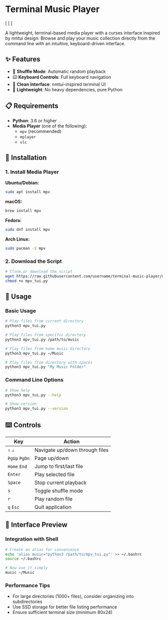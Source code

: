 # Terminal Music Player

[
[
[

A lightweight, terminal-based media player with a curses interface inspired by nmtui design. Browse and play your music collection directly from the command line with an intuitive, keyboard-driven interface.



## ✨ Features

- 🔀 **Shuffle Mode**: Automatic random playback
- ⌨️ **Keyboard Controls**: Full keyboard navigation
- 🎨 **Clean Interface**: nmtui-inspired terminal UI
- 🚀 **Lightweight**: No heavy dependencies, pure Python

## 📋 Requirements

- **Python**: 3.6 or higher
- **Media Player** (one of the following):
  - `mpv` (recommended)
  - `mplayer`
  - `vlc`

## 🚀 Installation

### 1. Install Media Player

**Ubuntu/Debian:**
```bash
sudo apt install mpv
```

**macOS:**
```bash
brew install mpv
```

**Fedora:**
```bash
sudo dnf install mpv
```

**Arch Linux:**
```bash
sudo pacman -S mpv
```

### 2. Download the Script

```bash
# Clone or download the script
wget https://raw.githubusercontent.com/username/terminal-music-player/main/mpv_tui.py
chmod +x mpv_tui.py
```

## 📖 Usage

### Basic Usage

```bash
# Play files from current directory
python3 mpv_tui.py

# Play files from specific directory
python3 mpv_tui.py /path/to/music

# Play files from home music directory
python3 mpv_tui.py ~/Music

# Play files from directory with spaces
python3 mpv_tui.py "My Music Folder"
```

### Command Line Options

```bash
# Show help
python3 mpv_tui.py --help

# Show version
python3 mpv_tui.py --version
```

## ⌨️ Controls

| Key | Action |
|-----|--------|
| `↑` `↓` | Navigate up/down through files |
| `PgUp` `PgDn` | Page up/down |
| `Home` `End` | Jump to first/last file |
| `Enter` | Play selected file |
| `Space` | Stop current playback |
| `s` | Toggle shuffle mode |
| `r` | Play random file |
| `q` `Esc` | Quit application |

## 🎨 Interface Preview


### Integration with Shell

```bash
# Create an alias for convenience
echo 'alias music="python3 /path/to/mpv_tui.py"' >> ~/.bashrc
source ~/.bashrc

# Now use it simply
music ~/Music
```

### Performance Tips

- For large directories (1000+ files), consider organizing into subdirectories
- Use SSD storage for better file listing performance
- Ensure sufficient terminal size (minimum 80x24)
